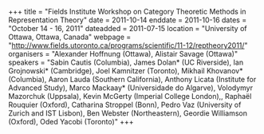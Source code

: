 +++
title = "Fields Institute Workshop on Category Theoretic Methods in Representation Theory"
date = 2011-10-14
enddate = 2011-10-16
dates = "October 14 - 16, 2011"
dateadded = 2011-07-15
location = "University of Ottawa, Ottawa, Canada"
webpage = "http://www.fields.utoronto.ca/programs/scientific/11-12/reptheory2011/"
organisers = "Alexander Hoffnung (Ottawa), Alistair Savage (Ottawa)"
speakers = "Sabin Cautis (Columbia), James Dolan* (UC Riverside), Ian Grojnowski* (Cambridge), Joel Kamnitzer (Toronto), Mikhail Khovanov* (Columbia), Aaron Lauda (Southern California), Anthony Licata (Institute for Advanced Study), Marco Mackaay* (Universidade do Algarve), Volodymyr Mazorchuk (Uppsala), Kevin McGerty (Imperial College London),, Raphaël Rouquier (Oxford), Catharina Stroppel (Bonn), Pedro Vaz (University of Zurich and IST Lisbon), Ben Webster (Northeastern), Geordie Williamson (Oxford), Oded Yacobi (Toronto)"
+++
